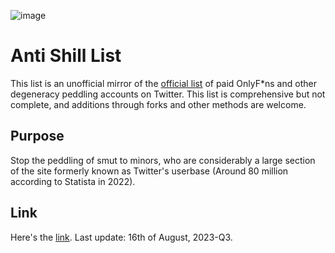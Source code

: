 ![image](https://github.com/antishillaktion/antishill/assets/142376199/9100212d-0b9d-425c-af88-b08b973a39d5)

# Anti Shill List

This list is an unofficial mirror of the [official list](https://twitter.com/NEETOCRACY/status/1691647936416129421?s=20) of paid OnlyF*ns and other degeneracy peddling accounts on Twitter. This list is comprehensive but not complete, and additions through forks and other methods are welcome.

## Purpose

Stop the peddling of smut to minors, who are considerably a large section of the site formerly known as Twitter's userbase (Around 80 million according to Statista in 2022).

## Link

Here's the [link](https://raw.githubusercontent.com/antishillaktion/antishill/main/list.txt). Last update: 16th of August, 2023-Q3.

